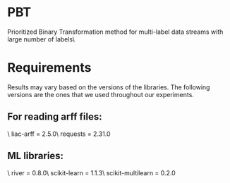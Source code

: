 # PBT
Prioritized Binary Transformation method for multi-label data streams with large number of labels\

# Requirements
Results may vary based on the versions of the libraries. The following versions are the ones that we used throughout our experiments.

<h2>For reading arff files:</h2>\
liac-arff = 2.5.0\
requests = 2.31.0

<h2>ML libraries:</h2>\
river = 0.8.0\
scikit-learn = 1.1.3\
scikit-multilearn = 0.2.0



